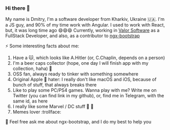 ### Hi there 👋
My name is Dmitry, I'm a software developer from Kharkiv, Ukraine :ukraine:. 
I'm a JS guy, and 90% of my time work with Angular. I used to work with React, but, it was long time ago 😄😄😄
Currently, working in [Valor Software](https://valor-software.com/) as a FullStack Developer, and also, as a contributor to [ngx-bootstrap](https://github.com/valor-software/ngx-bootstrap)

⚡ Some interesting facts about me:
1) Have a :cat:, which looks like A.Hitler (or, C.Chaplin, depends on a person)
2) I'm a beer caps collector (hope, one day I will finish app with my collection, haha) :beer:
3) OSS fan, always ready to tinker with something somewhere
4) Original Apple :apple: hater: I really don't like macOS and iOS, because of bunch of stuff, that always breaks there
5) Like to play some PC/PS4 games. Wanna play with me? Write me on Twitter (you can find  link in my github), or, find me in Telegram, with the same id, as here
6) I really like some Marvel / DC stuff :superhero: :supervillain:
7) Memes lover :trollface:

💬 Feel free ask me about ngx-bootstrap, and I do my best to help you

<!--
**daniloff200/daniloff200** is a ✨ _special_ ✨ repository because its `README.md` (this file) appears on your GitHub profile.

Here are some ideas to get you started:

- 🔭 I’m currently working on ...
- 🌱 I’m currently learning ...
- 👯 I’m looking to collaborate on ...
- 🤔 I’m looking for help with ...
- 💬 Ask me about ...
- 📫 How to reach me: ...
- 😄 Pronouns: ...
- ⚡ Fun fact: ...
-->
